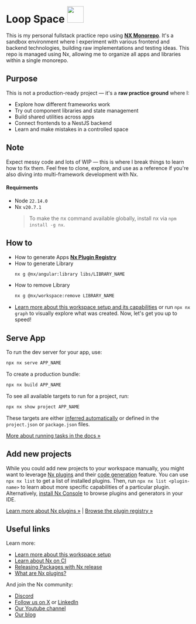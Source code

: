 # Loop Space <a alt="Nx logo" href="https://nx.dev" target="_blank" rel="noreferrer"><img src="https://raw.githubusercontent.com/nrwl/nx/master/images/nx-logo.png" width="45"></a> <br>

This is my personal fullstack practice repo using [**NX Monorepo**](https://nx.dev/). It's a sandbox environment where I experiment with various frontend and backend technologies, building raw implementations and testing ideas. This repo is managed using Nx, allowing me to organize all apps and libraries within a single monorepo.

## Purpose

This is not a production-ready project — it's a **raw practice ground** where I:
- Explore how different frameworks work
- Try out component libraries and state management
- Build shared utilities across apps
- Connect frontends to a NestJS backend
- Learn and make mistakes in a controlled space

## Note
Expect messy code and lots of WIP — this is where I break things to learn how to fix them. Feel free to clone, explore, and use as a reference if you're also diving into multi-framework development with Nx.

#### Requirments
- Node `22.14.0`
- Nx `v20.7.1`
  > To make the nx command available globally, install nx via `npm install -g nx`.
## How to
- How to generate Apps [**Nx Plugin Registry**](https://nx.dev/plugin-registry)
- How to generate Library 
    ```bash
    nx g @nx/angular:library libs/LIBRARY_NAME
    ```
- How to remove Library 
    ```bash
    nx g @nx/workspace:remove LIBRARY_NAME
    ```
- [Learn more about this workspace setup and its capabilities](https://nx.dev/getting-started/tutorials/angular-monorepo-tutorial?utm_source=nx_project&amp;utm_medium=readme&amp;utm_campaign=nx_projects) or run `npx nx graph` to visually explore what was created. Now, let's get you up to speed!


## Serve App

To run the dev server for your app, use:

```sh
npx nx serve APP_NAME
```

To create a production bundle:

```sh
npx nx build APP_NAME
```

To see all available targets to run for a project, run:

```sh
npx nx show project APP_NAME
```

These targets are either [inferred automatically](https://nx.dev/concepts/inferred-tasks?utm_source=nx_project&utm_medium=readme&utm_campaign=nx_projects) or defined in the `project.json` or `package.json` files.

[More about running tasks in the docs &raquo;](https://nx.dev/features/run-tasks?utm_source=nx_project&utm_medium=readme&utm_campaign=nx_projects)

## Add new projects

While you could add new projects to your workspace manually, you might want to leverage [Nx plugins](https://nx.dev/concepts/nx-plugins?utm_source=nx_project&utm_medium=readme&utm_campaign=nx_projects) and their [code generation](https://nx.dev/features/generate-code?utm_source=nx_project&utm_medium=readme&utm_campaign=nx_projects) feature.
You can use `npx nx list` to get a list of installed plugins. Then, run `npx nx list <plugin-name>` to learn about more specific capabilities of a particular plugin. Alternatively, [install Nx Console](https://nx.dev/getting-started/editor-setup?utm_source=nx_project&utm_medium=readme&utm_campaign=nx_projects) to browse plugins and generators in your IDE.

[Learn more about Nx plugins &raquo;](https://nx.dev/concepts/nx-plugins?utm_source=nx_project&utm_medium=readme&utm_campaign=nx_projects) | [Browse the plugin registry &raquo;](https://nx.dev/plugin-registry?utm_source=nx_project&utm_medium=readme&utm_campaign=nx_projects)
  
## Useful links

Learn more:

- [Learn more about this workspace setup](https://nx.dev/getting-started/tutorials/angular-monorepo-tutorial?utm_source=nx_project&amp;utm_medium=readme&amp;utm_campaign=nx_projects)
- [Learn about Nx on CI](https://nx.dev/ci/intro/ci-with-nx?utm_source=nx_project&utm_medium=readme&utm_campaign=nx_projects)
- [Releasing Packages with Nx release](https://nx.dev/features/manage-releases?utm_source=nx_project&utm_medium=readme&utm_campaign=nx_projects)
- [What are Nx plugins?](https://nx.dev/concepts/nx-plugins?utm_source=nx_project&utm_medium=readme&utm_campaign=nx_projects)

And join the Nx community:
- [Discord](https://go.nx.dev/community)
- [Follow us on X](https://twitter.com/nxdevtools) or [LinkedIn](https://www.linkedin.com/company/nrwl)
- [Our Youtube channel](https://www.youtube.com/@nxdevtools)
- [Our blog](https://nx.dev/blog?utm_source=nx_project&utm_medium=readme&utm_campaign=nx_projects)
